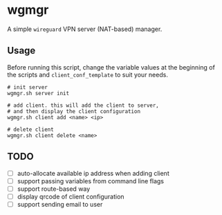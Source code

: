 # wgmgr

A simple `wireguard` VPN server (NAT-based) manager.

## Usage

Before running this script, change the variable values at the beginning of the scripts and `client_conf_template` to suit your needs.

```
# init server
wgmgr.sh server init

# add client. this will add the client to server,
# and then display the client configuration
wgmgr.sh client add <name> <ip>

# delete client
wgmgr.sh client delete <name>
```

## TODO

- [ ] auto-allocate available ip address when adding client
- [ ] support passing variables from command line flags
- [ ] support route-based way
- [ ] display qrcode of client configuration
- [ ] support sending email to user
